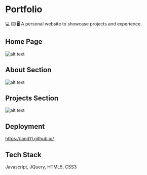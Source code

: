 # Portfolio

💻  ⌨️   🖥   A personal website to showcase projects and experience.

## Home Page
![alt text](readme_images/list_home.png?raw=true)

## About Section
![alt text](readme_images/list_home.png?raw=true)

## Projects Section
![alt text](readme_images/list_home.png?raw=true)

## Deployment
https://iand11.github.io/

## Tech Stack
Javascript, JQuery, HTML5, CSS3